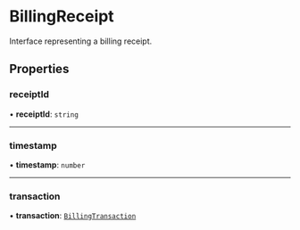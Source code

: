 # BillingReceipt

Interface representing a billing receipt.

## Properties

### receiptId

• **receiptId**: `string`

***

### timestamp

• **timestamp**: `number`

***

### transaction

• **transaction**: [`BillingTransaction`](BillingTransaction.md)
